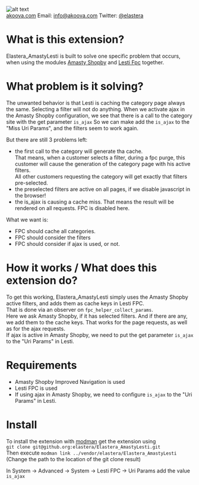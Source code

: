 ![alt text](https://akoova.com/wp-content/uploads/2019/05/logo-retina-reduced.png "Akoova")  
[akoova.com](https://akoova.com) Email: [info@akoova.com](info@akoova.com) Twitter: [@elastera](https://twitter.com/akoova)  

# What is this extension?
Elastera_AmastyLesti is built to solve one specific problem that occurs, 
when using the modules [Amasty Shopby](https://amasty.com) and [Lesti Fpc](https://gordonlesti.com/projects/lestifpc/) together.

# What problem is it solving?
The unwanted behavior is that Lesti is caching the category page always the same.
Selecting a filter will not do anything. When we activate ajax in the Amasty Shopby configuration,
we see that there is a call to the category site with the get parameter `is_ajax`
So we can make add the `is_ajax` to the "Miss Uri Params", and the filters seem to work again.  

But there are still 3 problems left:

* the first call to the category will generate tha cache.  
That means, when a customer selects a filter, during a fpc purge,
this customer will cause the generation of the category page with his active filters.  
All other customers requesting the category will get exactly that filters pre-selected.
* the preselected filters are active on all pages, if we disable javascript in the browser!
* the is_ajax is causing a cache miss. That means the result will be rendered on all requests. FPC is disabled here.

What we want is:

* FPC should cache all categories.
* FPC should consider the filters
* FPC should consider if ajax is used, or not.

# How it works / What does this extension do?
To get this working, Elastera_AmastyLesti simply uses the Amasty Shopby active filters,
and adds them as cache keys in Lesti FPC.  
That is done via an observer on `fpc_helper_collect_params`.  
Here we ask Amasty Shopby, if it has selected filters. And if there are any, we add them to the cache keys.
That works for the page requests, as well as for the ajax requests.  
If ajax is active in Amasty Shopby, we need to put the get parameter `is_ajax` to the "Uri Params" in Lesti.

# Requirements

* Amasty Shopby Improved Navigation is used
* Lesti FPC is used
* If using ajax in Amasty Shopby, we need to configure `is_ajax` to the "Uri Params" in Lesti.

# Install
To install the extension with [modman](https://github.com/colinmollenhour/modman) get the extension using  
`git clone git@github.org:elastera/Elastera_AmastyLesti.git`  
Then execute `modman link ../vendor/elastera/Elastera_AmastyLesti`
(Change the path to the location of the git clone result)

In System -> Advanced -> System -> Lesti FPC -> Uri Params add the value `is_ajax`  
